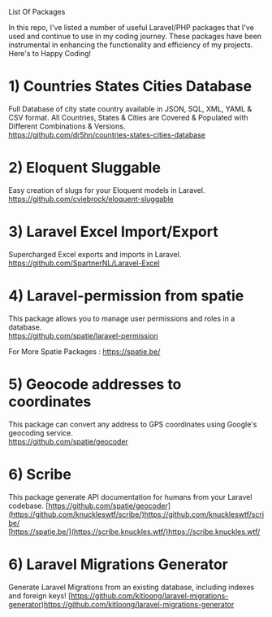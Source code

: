 List Of Packages

In this repo, I've listed a number of useful Laravel/PHP packages that I've used and continue to use in my coding journey. These packages have been instrumental in enhancing the functionality and efficiency of my projects. 
Here's to Happy Coding! 

# 1) Countries States Cities Database  
Full Database of city state country available in JSON, SQL, XML, YAML & CSV format. All Countries, States & Cities are Covered & Populated with Different Combinations & Versions.  
https://github.com/dr5hn/countries-states-cities-database

# 2) Eloquent Sluggable   
Easy creation of slugs for your Eloquent models in Laravel.   
https://github.com/cviebrock/eloquent-sluggable

# 3) Laravel Excel Import/Export   
Supercharged Excel exports and imports in Laravel.   
https://github.com/SpartnerNL/Laravel-Excel

# 4) Laravel-permission from spatie  
This package allows you to manage user permissions and roles in a database.  
https://github.com/spatie/laravel-permission

For More Spatie Packages : 
https://spatie.be/

# 5) Geocode addresses to coordinates 
This package can convert any address to GPS coordinates using Google's geocoding service.  
https://github.com/spatie/geocoder

# 6) Scribe 
This package generate API documentation for humans from your Laravel codebase.
[https://github.com/spatie/geocoder](https://github.com/knuckleswtf/scribe/)https://github.com/knuckleswtf/scribe/  
[https://spatie.be/](https://scribe.knuckles.wtf/)https://scribe.knuckles.wtf/

# 6) Laravel Migrations Generator 
Generate Laravel Migrations from an existing database, including indexes and foreign keys!
[https://github.com/kitloong/laravel-migrations-generator)https://github.com/kitloong/laravel-migrations-generator  



  

